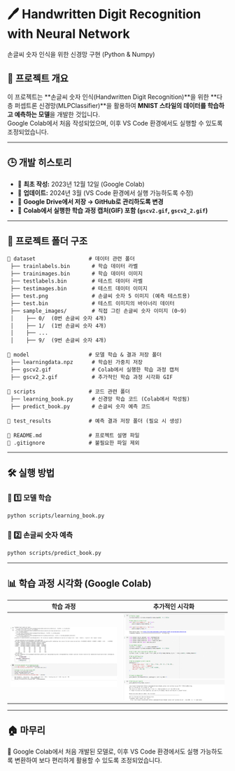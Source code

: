 # 🖊️ Handwritten Digit Recognition with Neural Network
손글씨 숫자 인식을 위한 신경망 구현 (Python &amp; Numpy)

## 📌 프로젝트 개요
이 프로젝트는 **손글씨 숫자 인식(Handwritten Digit Recognition)**을 위한 **다층 퍼셉트론 신경망(MLPClassifier)**을 활용하여 **MNIST 스타일의 데이터를 학습하고 예측하는 모델**을 개발한 것입니다.  
Google Colab에서 처음 작성되었으며, 이후 VS Code 환경에서도 실행할 수 있도록 조정되었습니다.

---

## 🕒 개발 히스토리
- 📌 **최초 작성:** 2023년 12월 12일 (Google Colab)  
- 📌 **업데이트:** 2024년 3월 (VS Code 환경에서 실행 가능하도록 수정)  
- 📌 **Google Drive에서 저장 → GitHub로 관리하도록 변경**  
- 📌 **Colab에서 실행한 학습 과정 캡처(GIF) 포함 (`gscv2.gif`, `gscv2_2.gif`)**  

---

## 📂 프로젝트 폴더 구조
```
📂 dataset                 # 데이터 관련 폴더
 ├── trainlabels.bin       # 학습 데이터 라벨
 ├── trainimages.bin       # 학습 데이터 이미지
 ├── testlabels.bin        # 테스트 데이터 라벨
 ├── testimages.bin        # 테스트 데이터 이미지
 ├── test.png              # 손글씨 숫자 5 이미지 (예측 테스트용)
 ├── test.bin              # 테스트 이미지의 바이너리 데이터
 ├── sample_images/        # 직접 그린 손글씨 숫자 이미지 (0~9)
 │    ├── 0/  (0번 손글씨 숫자 4개)
 │    ├── 1/  (1번 손글씨 숫자 4개)
 │    ├── ...  
 │    ├── 9/  (9번 손글씨 숫자 4개)

📂 model                   # 모델 학습 & 결과 저장 폴더
 ├── learningdata.npz      # 학습된 가중치 저장
 ├── gscv2.gif             # Colab에서 실행한 학습 과정 캡처
 ├── gscv2_2.gif           # 추가적인 학습 과정 시각화 GIF

📂 scripts                 # 코드 관련 폴더
 ├── learning_book.py      # 신경망 학습 코드 (Colab에서 작성됨)
 ├── predict_book.py       # 손글씨 숫자 예측 코드

📂 test_results            # 예측 결과 저장 폴더 (필요 시 생성)

📄 README.md               # 프로젝트 설명 파일
📄 .gitignore              # 불필요한 파일 제외
```

---

## 🛠 실행 방법
### 📌 1️⃣ 모델 학습
```bash
python scripts/learning_book.py
```

### 📌 2️⃣ 손글씨 숫자 예측
```bash
python scripts/predict_book.py
```

---

## 📊 학습 과정 시각화 (Google Colab)
| 학습 과정 | 추가적인 시각화 |
|-----------|---------------|
| ![Training Process](model/gscv2.gif) | ![Hyperparameter Tuning](model/gscv2_2.gif) |

---

## 🏠 마무리
📌 Google Colab에서 처음 개발된 모델로, 이후 VS Code 환경에서도 실행 가능하도록 변환하여 보다 편리하게 활용할 수 있도록 조정되었습니다.

